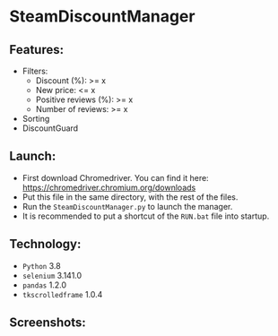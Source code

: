 # SteamDiscountManager

## Features:
* Filters:
  * Discount (%): >= x
  * New price: <= x
  * Positive reviews (%): >= x
  * Number of reviews: >= x
* Sorting
* DiscountGuard


## Launch:
* First download Chromedriver. You can find it here: https://chromedriver.chromium.org/downloads
* Put this file in the same directory, with the rest of the files.
* Run the ```SteamDiscountManager.py``` to launch the manager.
* It is recommended to put a shortcut of the ```RUN.bat``` file into startup.

## Technology:
* ```Python``` 3.8
* ```selenium``` 3.141.0
* ```pandas``` 1.2.0
* ```tkscrolledframe``` 1.0.4

## Screenshots:
